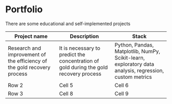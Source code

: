 # Portfolio
There are some educational and self-implemented projects 

| Project name | Description | Stack |
|----------|----------|----------|
| Research and improvement of the efficiency of the gold recovery process    | It is necessary to predict the concentration of gold during the gold recovery process  | Python, Pandas, Matplotlib, NumPy, Scikit-learn, exploratory data analysis, regression, custom metrics  |
| Row 2    | Cell 5   | Cell 6   |
| Row 3    | Cell 8   | Cell 9   |
